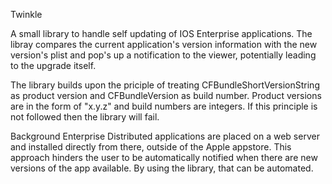 Twinkle

A small library to handle self updating of IOS Enterprise applications. 
The libray compares the current application's version information with the
new version's plist and pop's up a notification to the viewer, potentially 
leading to the upgrade itself.

The library builds upon the priciple of treating CFBundleShortVersionString as product version and
CFBundleVersion as build number. Product versions are in the form of "x.y.z" and build numbers are integers.
If this principle is not followed then the library will fail.

Background
Enterprise Distributed applications are placed on a web server and installed directly from there, outside of the Apple
 appstore. This approach hinders the user to be automatically notified when there are new versions of the app available.
 By using the library, that can be automated.